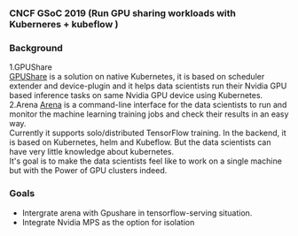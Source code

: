 ### CNCF GSoC 2019 (Run GPU sharing workloads with Kuberneres + kubeflow )
### Background
1\.GPUShare  
[GPUShare](https://github.com/AliyunContainerService/gpushare-scheduler-extender) is a solution on native Kubernetes, it is based on scheduler extender and device-plugin and it helps data scientists run  their Nvidia GPU based inference tasks on same Nvidia GPU device using Kubernetes.   
2\.Arena 
[Arena](https://github.com/kubeflow/arena) is a command-line interface for the data scientists to run and monitor the machine learning training jobs and check their results in an easy way.   
Currently it supports solo/distributed TensorFlow training. In the backend, it is based on Kubernetes, helm and Kubeflow. But the data scientists can have very little knowledge about kubernetes.  
It's goal is to make the data scientists feel like to work on a single machine but with the Power of GPU clusters indeed.  

### Goals
* Intergrate arena with Gpushare in tensorflow-serving situation.
* Integrate Nvidia MPS as the option for isolation

###
